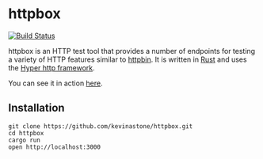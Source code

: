 # httpbox

[![Build Status](https://travis-ci.org/kevinastone/httpbox.svg?branch=master)](https://travis-ci.org/kevinastone/httpbox)

httpbox is an HTTP test tool that provides a number of endpoints for testing a
variety of HTTP features similar to [httpbin](http://httpbin.org).  It is
written in [Rust](https://www.rust-lang.org) and uses the [Hyper http framework](https://hyper.rs).

You can see it in action [here](http://httpbox.fly.dev).


## Installation

    git clone https://github.com/kevinastone/httpbox.git
    cd httpbox
    cargo run
    open http://localhost:3000
